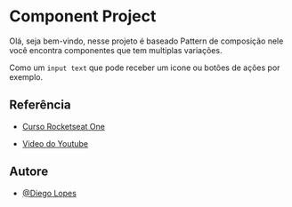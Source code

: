 
# Component Project

Olá, seja bem-vindo, nesse projeto é baseado Pattern de composição 
nele você encontra componentes que tem multiplas variações. 

Como um `input text` que pode receber um icone ou botões de ações por exemplo.

## Referência


- [Curso Rocketseat One](https://app.rocketseat.com.br/ignite)

- [Video do Youtube](https://www.youtube.com/watch?v=oPOKpSFqy-I&ab_channel=Rocketseat)

## Autore

- [@Diego Lopes](https://www.github.com/Diego-Lopes)

